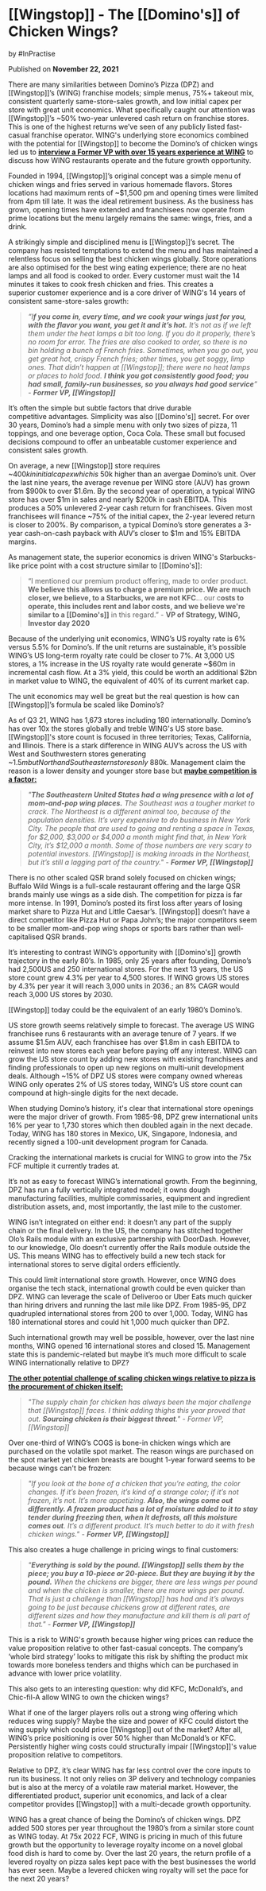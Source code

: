# [[Wingstop]] - The [[Domino's]] of Chicken Wings?

by #InPractise 

Published on **November 22, 2021**

There are many similarities between Domino’s Pizza (DPZ) and [[Wingstop]]’s (WING) franchise models; simple menus, 75%+ takeout mix, consistent quarterly same-store-sales growth, and low initial capex per store with great unit economics. What specifically caught our attention was [[Wingstop]]’s ~50% two-year unlevered cash return on franchise stores. This is one of the highest returns we’ve seen of any publicly listed fast-casual franchise operator. WING's underlying store economics combined with the potential for [[Wingstop]] to become the Domino’s of chicken wings led us to **[interview a Former VP with over 15 years experience at WING](https://inpractise.com/articles/wingstop-franchise-economics-chicken-sourcing-and-us-store-growth)** to discuss how WING restaurants operate and the future growth opportunity.

Founded in 1994, [[Wingstop]]’s original concept was a simple menu of chicken wings and fries served in various homemade flavors. Stores locations had maximum rents of ~$1,500 pm and opening times were limited from 4pm till late. It was the ideal retirement business. As the business has grown, opening times have extended and franchisees now operate from prime locations but the menu largely remains the same: wings, fries, and a drink.

A strikingly simple and disciplined menu is [[Wingstop]]’s secret. The company has resisted temptations to extend the menu and has maintained a relentless focus on selling the best chicken wings globally. Store operations are also optimised for the best wing eating experience; there are no heat lamps and all food is cooked to order. Every customer must wait the 14 minutes it takes to cook fresh chicken and fries. This creates a superior customer experience and is a core driver of WING's 14 years of consistent same-store-sales growth:

> _“I**f you come in, every time, and we cook your wings just for you, with the flavor you want, you get it and it’s hot.** It’s not as if we left them under the heat lamps a bit too long. If you do it properly, there’s no room for error. The fries are also cooked to order, so there is no bin holding a bunch of French fries. Sometimes, when you go out, you get great hot, crispy French fries; other times, you get soggy, limp ones. That didn’t happen at [[Wingstop]]; there were no heat lamps or places to hold food. **I think you got consistently good food; you had small, family-run businesses, so you always had good service**” - **Former VP, [[Wingstop]]**_

It’s often the simple but subtle factors that drive durable competitive advantages. Simplicity was also [[Domino's]] secret. For over 30 years, Domino’s had a simple menu with only two sizes of pizza, 11 toppings, and one beverage option, Coca Cola. These small but focused decisions compound to offer an unbeatable customer experience and consistent sales growth.

On average, a new [[Wingstop]] store requires ~$400k in initial capex which is ~$50k higher than an avergae Domino’s unit. Over the last nine years, the average revenue per WING store (AUV) has grown from $900k to over $1.6m. By the second year of operation, a typical WING store has over $1m in sales and nearly $200k in cash EBITDA. This produces a 50% unlevered 2-year cash return for franchisees. Given most franchisees will finance ~75% of the initial capex, the 2-year levered return is closer to 200%. By comparison, a typical Domino’s store generates a 3-year cash-on-cash payback with AUV’s closer to $1m and 15% EBITDA margins.

As management state, the superior economics is driven WING's Starbucks-like price point with a cost structure similar to [[Domino's]]:

> “I mentioned our premium product offering, made to order product. **We believe this allows us to charge a premium price. We are much closer, we believe, to a Starbucks, we are not KFC**... our c**osts to operate, this includes rent and labor costs, and we believe we're similar to a [[Domino's]]** in this regard.” - **VP of Strategy, WING, Investor day 2020**

Because of the underlying unit economics, WING’s US royalty rate is 6% versus 5.5% for Domino’s. If the unit returns are sustainable, it’s possible WING’s US long-term royalty rate could be closer to 7%. At 3,000 US stores, a 1% increase in the US royalty rate would generate ~$60m in incremental cash flow. At a 3% yield, this could be worth an additional $2bn in market value to WING, the equivalent of 40% of its current market cap.

The unit economics may well be great but the real question is how can [[Wingstop]]’s formula be scaled like Domino’s?

As of Q3 21, WING has 1,673 stores including 180 internationally. Domino’s has over 10x the stores globally and treble WING's US store base. [[Wingstop]]'s store count is focused in three territories; Texas, California, and Illinois. There is a stark difference in WING AUV’s across the US with West and Southwestern stores generating ~$1.5m but North and Southeastern stores only ~$880k. Management claim the reason is a lower density and younger store base but **[maybe competition is a factor:](https://inpractise.com/articles/wingstop-franchise-economics-chicken-sourcing-and-us-store-growth)**

> _"**The Southeastern United States had a wing presence with a lot of mom-and-pop wing places.** The Southeast was a tougher market to crack. The Northeast is a different animal too, because of the population densities. It’s very expensive to do business in New York City. The people that are used to going and renting a space in Texas, for $2,000, $3,000 or $4,000 a month might find that, in New York City, it’s $12,000 a month. Some of those numbers are very scary to potential investors. [[Wingstop]] is making inroads in the Northeast, but it’s still a lagging part of the country." - **Former VP, [[Wingstop]]**_

There is no other scaled QSR brand solely focused on chicken wings; Buffalo Wild Wings is a full-scale restaurant offering and the large QSR brands mainly use wings as a side dish. The competition for pizza is far more intense. In 1991, Domino’s posted its first loss after years of losing market share to Pizza Hut and Little Caesar’s. [[Wingstop]] doesn’t have a direct competitor like Pizza Hut or Papa John’s; the major competitors seem to be smaller mom-and-pop wing shops or sports bars rather than well-capitalised QSR brands.

It’s interesting to contrast WING’s opportunity with [[Domino's]] growth trajectory in the early 80’s. In 1985, only 25 years after founding, Domino’s had 2,500US and 250 international stores. For the next 13 years, the US store count grew 4.3% per year to 4,500 stores. If WING grows US stores by 4.3% per year it will reach 3,000 units in 2036.; an 8% CAGR would reach 3,000 US stores by 2030.

[[Wingstop]] today could be the equivalent of an early 1980’s Domino’s.

US store growth seems relatively simple to forecast. The average US WING franchisee runs 6 restaurants with an average tenure of 7 years. If we assume $1.5m AUV, each franchisee has over $1.8m in cash EBITDA to reinvest into new stores each year before paying off any interest. WING can grow the US store count by adding new stores with existing franchisees and finding professionals to open up new regions on multi-unit development deals. Although ~15% of DPZ US stores were company owned whereas WING only operates 2% of US stores today, WING’s US store count can compound at high-single digits for the next decade.

When studying Domino’s history, it's clear that international store openings were the major driver of growth. From 1985-98, DPZ grew international units 16% per year to 1,730 stores which then doubled again in the next decade. Today, WING has 180 stores in Mexico, UK, Singapore, Indonesia, and recently signed a 100-unit development program for Canada.

Cracking the international markets is crucial for WING to grow into the 75x FCF multiple it currently trades at.

It’s not as easy to forecast WING’s international growth. From the beginning, DPZ has run a fully vertically integrated model; it owns dough manufacturing facilities, multiple commissaries, equipment and ingredient distribution assets, and, most importantly, the last mile to the customer.

WING isn’t integrated on either end: it doesn’t any part of the supply chain or the final delivery. In the US, the company has stitched together Olo’s Rails module with an exclusive partnership with DoorDash. However, to our knowledge, Olo doesn’t currently offer the Rails module outside the US. This means WING has to effectively build a new tech stack for international stores to serve digital orders efficiently.

This could limit international store growth. However, once WING does organise the tech stack, international growth could be even quicker than DPZ. WING can leverage the scale of Deliveroo or Uber Eats much quicker than hiring drivers and running the last mile like DPZ. From 1985-95, DPZ quadrupled international stores from 200 to over 1,000. Today, WING has 180 international stores and could hit 1,000 much quicker than DPZ.

Such international growth may well be possible, however, over the last nine months, WING opened 16 international stores and closed 15. Management state this is pandemic-related but maybe it’s much more difficult to scale WING internationally relative to DPZ?

**[The other potential challenge of scaling chicken wings relative to pizza is the procurement of chicken itself:](https://inpractise.com/articles/wingstop-franchise-economics-chicken-sourcing-and-us-store-growth)**

> _"The supply chain for chicken has always been the major challenge that [[Wingstop]] faces. I think adding thighs this year proved that out. **Sourcing chicken is their biggest threat**." - Former VP, [[Wingstop]]_

Over one-third of WING’s COGS is bone-in chicken wings which are purchased on the volatile spot market. The reason wings are purchased on the spot market yet chicken breasts are bought 1-year forward seems to be because wings can't be frozen:

> _"If you look at the bone of a chicken that you’re eating, the color changes. If it’s been frozen, it’s kind of a strange color; if it’s not frozen, it’s not. It’s more appetizing. **Also, the wings come out differently. A frozen product has a lot of moisture added to it to stay tender during freezing then, when it defrosts, all this moisture comes out**. It’s a different product. It’s much better to do it with fresh chicken wings." - **Former VP, [[Wingstop]]**_

This also creates a huge challenge in pricing wings to final customers:

> _"**Everything is sold by the pound. [[Wingstop]] sells them by the piece; you buy a 10-piece or 20-piece. But they are buying it by the pound.** When the chickens are bigger, there are less wings per pound and when the chicken is smaller, there are more wings per pound. That is just a challenge than [[Wingstop]] has had and it’s always going to be just because chickens grow at different rates, are different sizes and how they manufacture and kill them is all part of that." - **Former VP, [[Wingstop]]**_

This is a risk to WING's growth because higher wing prices can reduce the value proposition relative to other fast-casual concepts. The company’s ‘whole bird strategy’ looks to mitigate this risk by shifting the product mix towards more boneless tenders and thighs which can be purchased in advance with lower price volatility.

This also gets to an interesting question: why did KFC, McDonald’s, and Chic-fil-A allow WING to own the chicken wings?

What if one of the larger players rolls out a strong wing offering which reduces wing supply? Maybe the size and power of KFC could distort the wing supply which could price [[Wingstop]] out of the market? After all, WING’s price positioning is over 50% higher than McDonald’s or KFC. Persistently higher wing costs could structurally impair [[Wingstop]]'s value proposition relative to competitors.

Relative to DPZ, it’s clear WING has far less control over the core inputs to run its business. It not only relies on 3P delivery and technology companies but is also at the mercy of a volatile raw material market. However, the differentiated product, superior unit economics, and lack of a clear competitor provides [[Wingstop]] with a multi-decade growth opportunity.

WING has a great chance of being the Domino’s of chicken wings. DPZ added 500 stores per year throughout the 1980’s from a similar store count as WING today. At 75x 2022 FCF, WING is pricing in much of this future growth but the opportunity to leverage royalty income on a novel global food dish is hard to come by. Over the last 20 years, the return profile of a levered royalty on pizza sales kept pace with the best businesses the world has ever seen. Maybe a levered chicken wing royalty will set the pace for the next 20 years?